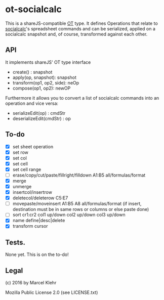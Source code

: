 # ot-socialcalc
This is a shareJS-compatible [OT](https://en-wikipedia.org/wiki/Operational_transformation) type. It defines Operations that relate to [socialcalc](https://npmjs.org/package/socialcalc)'s spreadsheet commands and can be serialized, applied on a socialcalc snapshot and, of course, transformed against each other.

## API
It implements shareJS' OT type interface

 * create() : snapshot
 * apply(op, snapshot): snapshot
 * transform(op1, op2, side): neOp
 * compose(op1, op2): newOP

Furthermore it allows you to convert a list of socialcalc commands into an operation and vice versa:

 * serializeEdit(op) : cmdStr
 * deserializeEdit(cmdStr) : op

## To-do
  - [x] set sheet operation
  - [x] set row
  - [x] set col
  - [x] set cell
  - [x] set cell range
  - [ ] erase/copy/cut/paste/fillright/filldown A1:B5 all/formulas/format
  - [x] merge
  - [x] unmerge
  - [x] insertcol/insertrow
  - [x] deletecol/deleterow C5:E7
  - [ ] movepaste/moveinsert A1:B5 A8 all/formulas/format (if insert, destination must be in same rows or columns or else paste done)
  - [ ] sort cr1:cr2 col1 up/down col2 up/down col3 up/down
  - [x] name define|desc|delete
  - [x] transform cursor

## Tests.
None yet. This is on the to-do!

## Legal
(c) 2016 by Marcel Klehr

Mozilla Public License 2.0 (see LICENSE.txt)
